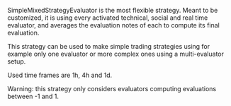 SimpleMixedStrategyEvaluator is the most flexible strategy. Meant to be customized, it is using
every activated technical, social and real time evaluator, and averages the evaluation notes of
each to compute its final evaluation.

This strategy can be used to make simple trading strategies
using for example only one evaluator or more complex ones using a multi-evaluator setup.

Used time frames are 1h, 4h and 1d.

Warning: this strategy only considers evaluators computing evaluations between -1 and 1.
